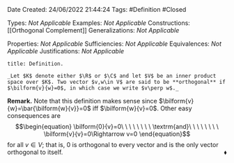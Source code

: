 <br />
<br />

Date Created: 24/06/2022 21:44:24
Tags: #Definition #Closed

Types: _Not Applicable_
Examples: _Not Applicable_
Constructions: [[Orthogonal Complement]]
Generalizations: _Not Applicable_

Properties: _Not Applicable_
Sufficiencies: _Not Applicable_
Equivalences: _Not Applicable_
Justifications: _Not Applicable_

``` ad-Definition
title: Definition.

_Let $K$ denote either $\R$ or $\C$ and let $V$ be an inner product space over $K$. Two vector $v,w\in V$ are said to be **orthogonal** if $\bilform{v}{w}=0$, in which case we write $v\perp w$._

```

**Remark.** Note that this definition makes sense since $\bilform{v}{w}=\bar{\bilform{w}{v}}=0$ iff $\bilform{w}{v}=0$. Other easy consequences are
$$\begin{equation}
    \bilform{0}{v}=0\ \ \ \ \ \ \ \ \textrm{and}\ \ \ \ \ \ \ \ \bilform{v}{v}=0\Rightarrow v=0
\end{equation}$$
for all $v\in V$; that is, $0$ is orthogonal to every vector and is the only vector orthogonal to itself.<span style="float:right;">$\blacklozenge$</span>
